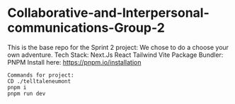 # Collaborative-and-Interpersonal-communications-Group-2
This is the base repo for the Sprint 2 project: We chose to do a choose your own adventure.
Tech Stack:
Next.Js 
React
Tailwind
Vite
Package Bundler:
PNPM
Install here: https://pnpm.io/installation
```
Commands for project:
CD ./telltaleneumont
pnpm i
pnpm run dev
```
